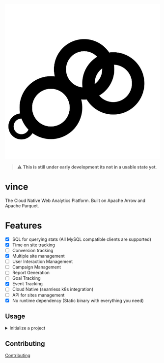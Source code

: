 
<p align="center">
    <img src="./assets/ui/logo.svg" alt="Vince Logo" />
</p>

> :warning: **This is still under early development its not in a usable state yet**. 

# vince

The Cloud Native Web Analytics Platform. Built on Apache Arrow and Apache Parquet.

# Features

- [x] SQL for querying stats (All MySQL compatible clients are supported)
- [x] Time on site tracking
- [ ] Conversion tracking 
- [x] Multiple site management
- [ ] User Interaction Management 
- [ ] Campaign Management 
- [ ] Report Generation
- [ ] Goal Tracking 
- [x] Event Tracking 
- [ ] Cloud Native (seamless k8s integration)
- [ ] API for sites management
- [x] No runtime dependency (Static binary with everything you need)

## Usage

<details markdown="1">
<summary>Initialize a project</summary>

```bash
VINCE_ROOT_PASSWORD=xxxxx vince init example
```

</details>

## Contributing

[Contributing](https://vinceanalytics.github.io/contibuting)
